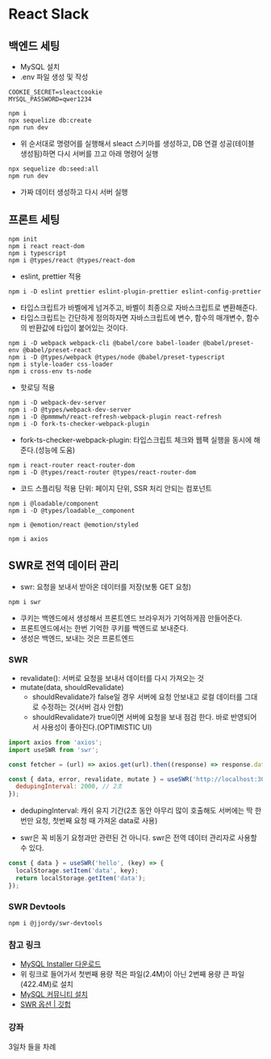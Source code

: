 # React Slack

## 백엔드 세팅

- MySQL 설치
- .env 파일 생성 및 작성

```env
COOKIE_SECRET=sleactcookie
MYSQL_PASSWORD=qwer1234
```

```command
npm i
npx sequelize db:create
npm run dev
```

- 위 순서대로 명령어를 실행해서 sleact 스키마를 생성하고, DB 연결 성공(테이블 생성됨)하면 다시 서버를 끄고 아래 명령어 실행

```command
npx sequelize db:seed:all
npm run dev
```

- 가짜 데이터 생성하고 다시 서버 실행

## 프론트 세팅

```command
npm init
npm i react react-dom
npm i typescript
npm i @types/react @types/react-dom
```

- eslint, prettier 적용

```command
npm i -D eslint prettier eslint-plugin-prettier eslint-config-prettier
```

- 타입스크립트가 바벨에게 넘겨주고, 바벨이 최종으로 자바스크립트로 변환해준다.
- 타입스크립트는 간단하게 정의하자면 자바스크립트에 변수, 함수의 매개변수, 함수의 반환값에 타입이 붙어있는 것이다.

```command
npm i -D webpack webpack-cli @babel/core babel-loader @babel/preset-env @babel/preset-react
npm i -D @types/webpack @types/node @babel/preset-typescript
npm i style-loader css-loader
npm i cross-env ts-node
```

- 핫로딩 적용

```command
npm i -D webpack-dev-server
npm i -D @types/webpack-dev-server
npm i -D @pmmmwh/react-refresh-webpack-plugin react-refresh
npm i -D fork-ts-checker-webpack-plugin
```

- fork-ts-checker-webpack-plugin: 타입스크립트 체크와 웹팩 실행을 동시에 해준다.(성능에 도움)

```command
npm i react-router react-router-dom
npm i -D @types/react-router @types/react-router-dom
```

- 코드 스플리팅 적용 단위: 페이지 단위, SSR 처리 안되는 컴포넌트

```command
npm i @loadable/component
npm i -D @types/loadable__component
```

```command
npm i @emotion/react @emotion/styled
```

```command
npm i axios
```

## SWR로 전역 데이터 관리

- swr: 요청을 보내서 받아온 데이터를 저장(보통 GET 요청)

```command
npm i swr
```

- 쿠키는 백엔드에서 생성해서 프론트엔드 브라우저가 기억하게끔 만들어준다.
- 프론트엔드에서는 한번 기억한 쿠키를 백엔드로 보내준다.
- 생성은 백엔드, 보내는 것은 프론트엔드

### SWR

- revalidate(): 서버로 요청을 보내서 데이터를 다시 가져오는 것
- mutate(data, shouldRevalidate)
  - shouldRevalidate가 false일 경우 서버에 요청 안보내고 로컬 데이터를 그대로 수정하는 것(서버 검사 안함)
  - shouldRevalidate가 true이면 서버에 요청을 보내 점검 한다. 바로 반영되어서 사용성이 좋아진다.(OPTIMISTIC UI)

```js
import axios from 'axios';
import useSWR from 'swr';

const fetcher = (url) => axios.get(url).then((response) => response.data);

const { data, error, revalidate, mutate } = useSWR('http://localhost:3095/api/users', fetcher, {
  dedupingInterval: 2000, // 2초
});
```

- dedupingInterval: 캐쉬 유지 기간(2초 동안 아무리 많이 호출해도 서버에는 딱 한번만 요청, 첫번째 요청 때 가져온 data로 사용)

- swr은 꼭 비동기 요청과만 관련된 건 아니다. swr은 전역 데이터 관리자로 사용할 수 있다.

```js
const { data } = useSWR('hello', (key) => {
  localStorage.setItem('data', key);
  return localStorage.getItem('data');
});
```

### SWR Devtools

```command
npm i @jjordy/swr-devtools
```

### 참고 링크

- [MySQL Installer 다운로드](https://dev.mysql.com/downloads/installer/)
- 위 링크로 들어가서 첫번째 용량 적은 파일(2.4M)이 아닌 2번째 용량 큰 파일(422.4M)로 설치
- [MySQL 커뮤니티 설치](https://thebook.io/080229/ch07/02/01-01)
- [SWR 옵션 | 깃헙](https://github.com/vercel/swr#options)

### 강좌

3일차 들을 차례
